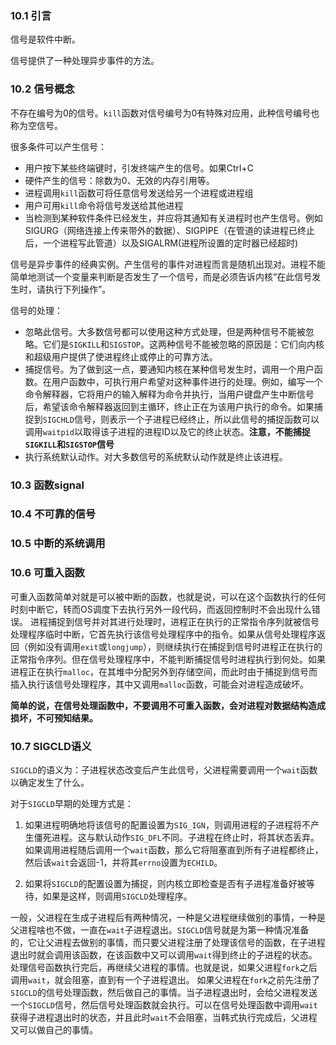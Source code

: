 
### 10.1 引言

信号是软件中断。

信号提供了一种处理异步事件的方法。

### 10.2 信号概念

不存在编号为0的信号。`kill`函数对信号编号为0有特殊对应用，此种信号编号也称为空信号。

很多条件可以产生信号：
- 用户按下某些终端键时，引发终端产生的信号。如果Ctrl+C 
- 硬件产生的信号：除数为0、无效的内存引用等。
- 进程调用`kill`函数可将任意信号发送给另一个进程或进程组
- 用户可用`kill`命令将信号发送给其他进程
- 当检测到某种软件条件已经发生，并应将其通知有关进程时也产生信号。例如SIGURG（网络连接上传来带外的数据）、SIGPIPE（在管道的读进程已终止后，一个进程写此管道）以及SIGALRM(进程所设置的定时器已经超时)

信号是异步事件的经典实例。产生信号的事件对进程而言是随机出现对。进程不能简单地测试一个变量来判断是否发生了一个信号，而是必须告诉内核“在此信号发生时，请执行下列操作”。

信号的处理：
- 忽略此信号。大多数信号都可以使用这种方式处理，但是两种信号不能被忽略。它们是`SIGKILL`和`SIGSTOP`。这两种信号不能被忽略的原因是：它们向内核和超级用户提供了使进程终止或停止的可靠方法。
- 捕捉信号。为了做到这一点，要通知内核在某种信号发生时，调用一个用户函数。在用户函数中，可执行用户希望对这种事件进行的处理。例如，编写一个命令解释器，它将用户的输入解释为命令并执行，当用户键盘产生中断信号后，希望该命令解释器返回到主循环，终止正在为该用户执行的命令。如果捕捉到`SIGCHLD`信号，则表示一个子进程已经终止，所以此信号的捕捉函数可以调用`waitpid`以取得该子进程的进程ID以及它的终止状态。**注意，不能捕捉`SIGKILL`和`SIGSTOP`信号**
- 执行系统默认动作。对大多数信号的系统默认动作就是终止该进程。

### 10.3 函数signal

### 10.4 不可靠的信号

### 10.5 中断的系统调用

### 10.6 可重入函数

可重入函数简单对就是可以被中断的函数，也就是说，可以在这个函数执行的任何时刻中断它，转而OS调度下去执行另外一段代码，而返回控制时不会出现什么错误。
进程捕捉到信号并对其进行处理时，进程正在执行的正常指令序列就被信号处理程序临时中断，它首先执行该信号处理程序中的指令。如果从信号处理程序返回（例如没有调用`exit`或`longjump`），则继续执行在捕捉到信号时进程正在执行的正常指令序列。但在信号处理程序中，不能判断捕捉信号时进程执行到何处。如果进程正在执行`malloc`，在其堆中分配另外到存储空间，而此时由于捕捉到信号而插入执行该信号处理程序，其中又调用`malloc`函数，可能会对进程造成破坏。

**简单的说，在信号处理函数中，不要调用不可重入函数，会对进程对数据结构造成损坏，不可预知结果。**

### 10.7 SIGCLD语义

`SIGCLD`的语义为：子进程状态改变后产生此信号，父进程需要调用一个`wait`函数以确定发生了什么。

对于`SIGCLD`早期的处理方式是：
1. 如果进程明确地将该信号的配置设置为`SIG_IGN`，则调用进程的子进程将不产生僵死进程。这与默认动作`SIG_DFL`不同。子进程在终止时，将其状态丢弃。如果调用进程随后调用一个`wait`函数，那么它将阻塞直到所有子进程都终止，然后该`wait`会返回-1，并将其`errno`设置为`ECHILD`。

2. 如果将`SIGCLD`的配置设置为捕捉，则内核立即检查是否有子进程准备好被等待，如果是这样，则调用`SIGCLD`处理程序。

一般，父进程在生成子进程后有两种情况，一种是父进程继续做别的事情，一种是父进程啥也不做，一直在`wait`子进程退出。`SIGCLD`信号就是为第一种情况准备的，它让父进程去做别的事情，而只要父进程注册了处理该信号的函数，在子进程退出时就会调用该函数，在该函数中又可以调用`wait`得到终止的子进程的状态。处理信号函数执行完后，再继续父进程的事情。也就是说，如果父进程`fork`之后调用`wait`，就会阻塞，直到有一个子进程退出。
如果父进程在`fork`之前先注册了`SIGCLD`的信号处理函数，然后做自己的事情。当子进程退出时，会给父进程发送一个`SIGCLD`信号，然后信号处理函数就会执行。可以在信号处理函数中调用`wait`获得子进程退出时的状态，并且此时`wait`不会阻塞，当韩式执行完成后，父进程又可以做自己的事情。